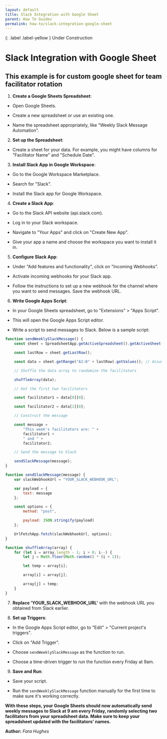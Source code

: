 ```yaml
---
layout: default
title: Slack Integration with Google Sheet
parent: How To Guides
permalink: how-to/slack-integration-google-sheet
---
```


{: .label .label-yellow }
Under Construction

# Slack Integration with Google Sheet

## This example is for custom google sheet for team facilitator rotation

1. **Create a Google Sheets Spreadsheet**:

-   Open Google Sheets.

-   Create a new spreadsheet or use an existing one.

-   Name the spreadsheet appropriately, like "Weekly Slack Message Automation".

2. **Set up the Spreadsheet**:

-   Create a sheet for your data. For example, you might have columns for "Facilitator Name" and "Schedule Date".

3. **Install Slack App in Google Workspace**:

-   Go to the Google Workspace Marketplace.

-   Search for "Slack".

-   Install the Slack app for Google Workspace.

4. **Create a Slack App**:

-   Go to the Slack API website (api.slack.com).

-   Log in to your Slack workspace.

-   Navigate to "Your Apps" and click on "Create New App".

-   Give your app a name and choose the workspace you want to install it in.

5. **Configure Slack App**:

-   Under "Add features and functionality", click on "Incoming Webhooks".

-   Activate incoming webhooks for your Slack app.

-   Follow the instructions to set up a new webhook for the channel where you want to send messages. Save the webhook URL.

6. **Write Google Apps Script**:

-   In your Google Sheets spreadsheet, go to "Extensions" > "Apps Script".

-   This will open the Google Apps Script editor.

-   Write a script to send messages to Slack. Below is a sample script:

```js
function sendWeeklySlackMessage() {
    const sheet = SpreadsheetApp.getActiveSpreadsheet().getActiveSheet();

    const lastRow = sheet.getLastRow();

    const data = sheet.getRange("A2:B" + lastRow).getValues(); // Assuming data starts from row 2 and columns   A and B

    // Shuffle the data array to randomize the facilitators

    shuffleArray(data);

    // Get the first two facilitators

    const facilitator1 = data[0][0];

    const facilitator2 = data[1][0];

    // Construct the message

    const message =
        "This week's facilitators are: " +
        facilitator1 +
        " and " +
        facilitator2;

    // Send the message to Slack

    sendSlackMessage(message);
}

function sendSlackMessage(message) {
    var slackWebhookUrl = "YOUR_SLACK_WEBHOOK_URL";

    var payload = {
        text: message
    };

    const options = {
        method: "post",

        payload: JSON.stringify(payload)
    };

    UrlFetchApp.fetch(slackWebhookUrl, options);
}

function shuffleArray(array) {
    for (let i = array.length - 1; i > 0; i--) {
        let j = Math.floor(Math.random() * (i + 1));

        let temp = array[i];

        array[i] = array[j];

        array[j] = temp;
    }
}
```

7. **Replace 'YOUR_SLACK_WEBHOOK_URL'** with the webhook URL you
   obtained from Slack earlier.

8. **Set up Triggers**:

-   In the Google Apps Script editor, go to "Edit" > "Current project's triggers".

-   Click on "Add Trigger".

-   Choose `sendWeeklySlackMessage` as the function to run.

-   Choose a time-driven trigger to run the function every Friday at 9am.

9. **Save and Run**:

-   Save your script.

-   Run the `sendWeeklySlackMessage` function manually for the first time to make sure it's working correctly.

**With these steps, your Google Sheets should now automatically send weekly messages to Slack at 9 am every Friday, randomly selecting two facilitators from your spreadsheet data. Make sure to keep your spreadsheet updated with the facilitators' names.**

**Author:** _Fara Hughes_
